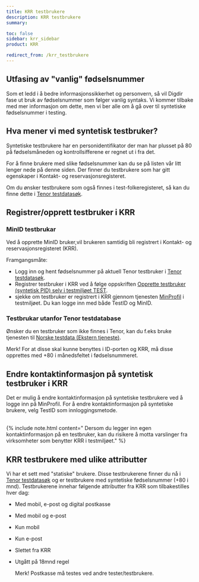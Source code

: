 ```yaml
---
title: KRR testbrukere
description: KRR testbrukere
summary:

toc: false
sidebar: krr_sidebar
product: KRR

redirect_from: /krr_testbrukere
---
```


## Utfasing av "vanlig" fødselsnummer

Som et ledd i å bedre informasjonssikkerhet og personvern, så vil Digdir fase ut bruk av fødselsnummer som følger vanlig syntaks. Vi kommer tilbake med mer informasjon om dette, men vi ber alle om å gå over til syntetiske fødselsnummer i testing.

## Hva mener vi med syntetisk testbruker?

Syntetiske testbrukere har en personidentifikator der man har plusset på 80 på fødselsmåneden og kontrollsifferene er regnet ut i fra det.

For å finne brukere med slike fødselsnummer kan du se på listen vår litt lenger nede på denne siden. Der finner du testbrukere som har gitt egenskaper i Kontakt- og reservasjonsregisteret.

Om du ønsker testbrukere som også finnes i test-folkeregisteret, så kan du finne dette i [Tenor testdatasøk](https://www.skatteetaten.no/skjema/testdata/).


## Registrer/opprett testbruker i KRR

### MinID testbrukar

Ved å opprette MinID bruker,vil brukeren samtidig bli registrert i Kontakt- og reservasjonsregisteret (KRR).

Framgangsmåte:
<br>
- Logg inn og hent fødselsnummer på aktuell Tenor testbruker i [Tenor testdatasøk](https://www.skatteetaten.no/skjema/testdata/).
- Registrer testbruker i KRR ved å følge oppskriften [Opprette testbruker (syntetisk PID) selv i testmiljøet TEST](https://docs.digdir.no/docs/idporten/idporten/idporten_testbrukere.html#opprette-testbruker-syntetisk-pid-selv-i-testmilj%C3%B8et-test).
- sjekke om testbruker er registrert i KRR gjennom tjenesten [MinProfil](https://docs.digdir.no/docs/Kontaktregisteret/krr_sluttbrukerinnstillinger) i testmiljøet. Du kan logge inn med både TestID og MinID.  

### Testbrukar utanfor Tenor testdatabase
Ønsker du en testbruker som ikke finnes i Tenor, kan du f.eks bruke tjenesten til [Norske testdata (Ekstern tjeneste)](https://norske-testdata.no/fiktivt-fnr/). 

Merk! For at disse skal kunne benyttes i ID-porten og KRR, må disse opprettes med +80 i månedsfeltet i fødselsnummeret. 


## Endre kontaktinformasjon på syntetisk testbruker i KRR
Det er mulig å endre kontaktinformasjon på syntetiske testbrukere ved å logge inn på MinProfil.
For å endre kontaktinformasjon på syntetiske brukere, velg TestID som innloggingsmetode.

<br>
{% include note.html content=" Dersom du legger inn egen kontaktinformasjon på en testbruker, kan du risikere å motta varslinger fra virksomheter som benytter KRR i testmiljøet." %}
<br>

## KRR testbrukere med ulike attributter
Vi har et sett med "statiske" brukere. Disse testbrukerene finner du nå i [Tenor testdatasøk](https://www.skatteetaten.no/skjema/testdata/) og er testbrukere med syntetiske fødselsnummer (+80 i mnd). Testbrukerene innehar følgende attributter fra KRR som tilbakestilles hver dag:

- Med mobil, e-post og digital postkasse
- Med mobil og e-post
- Kun mobil
- Kun e-post
- Slettet fra KRR
- Utgått på 18mnd regel

  Merk! Postkasse må testes ved andre tester/testbrukere.


